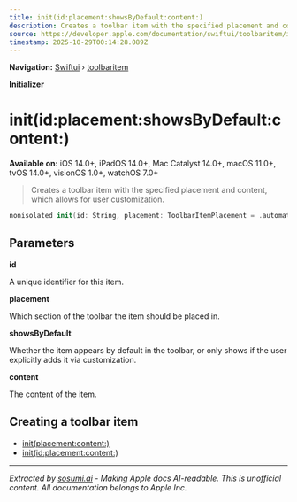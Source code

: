 ```yaml
---
title: init(id:placement:showsByDefault:content:)
description: Creates a toolbar item with the specified placement and content, which allows for user customization.
source: https://developer.apple.com/documentation/swiftui/toolbaritem/init(id:placement:showsbydefault:content:)
timestamp: 2025-10-29T00:14:28.089Z
---
```


**Navigation:** [Swiftui](/documentation/swiftui) › [toolbaritem](/documentation/swiftui/toolbaritem)

**Initializer**

# init(id:placement:showsByDefault:content:)

**Available on:** iOS 14.0+, iPadOS 14.0+, Mac Catalyst 14.0+, macOS 11.0+, tvOS 14.0+, visionOS 1.0+, watchOS 7.0+

> Creates a toolbar item with the specified placement and content, which allows for user customization.

```swift
nonisolated init(id: String, placement: ToolbarItemPlacement = .automatic, showsByDefault: Bool, @ViewBuilder content: () -> Content)
```

## Parameters

**id**

A unique identifier for this item.



**placement**

Which section of the toolbar the item should be placed in.



**showsByDefault**

Whether the item appears by default in the toolbar, or only shows if the user explicitly adds it via customization.



**content**

The content of the item.



## Creating a toolbar item

- [init(placement:content:)](/documentation/swiftui/toolbaritem/init(placement:content:))
- [init(id:placement:content:)](/documentation/swiftui/toolbaritem/init(id:placement:content:))

---

*Extracted by [sosumi.ai](https://sosumi.ai) - Making Apple docs AI-readable.*
*This is unofficial content. All documentation belongs to Apple Inc.*
